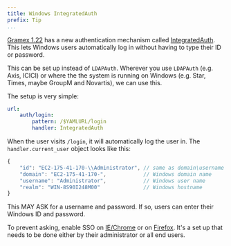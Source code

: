 ```yaml
---
title: Windows IntegratedAuth
prefix: Tip
...
```


[Gramex 1.22](../release/old/) has a new authentication mechanism called
[IntegratedAuth](../auth/#integrated-auth). This lets Windows users automatically
log in without having to type their ID or password.

This can be set up instead of `LDAPAuth`. Wherever you use `LDAPAuth` (e.g. Axis,
ICICI) or where the the system is running on Windows (e.g. Star, Times, maybe
GroupM and Novartis), we can use this.

The setup is very simple:

```yaml
url:
    auth/login:
        pattern: /$YAMLURL/login
        handler: IntegratedAuth
```

When the user visits `/login`, it will automatically log the user in. The `handler.current_user` object looks like this:

```js
{
    "id": "EC2-175-41-170-\\Administrator", // same as domain\username
    "domain": "EC2-175-41-170-",            // Windows domain name
    "username": "Administrator",            // Windows user name
    "realm": "WIN-8S90I248M00"              // Windows hostname
}
```

This MAY ASK for a username and password. If so, users can enter their Windows ID and password.

To prevent asking, enable SSO on
[IE/Chrome](https://docs.aws.amazon.com/directoryservice/latest/admin-guide/ie_sso.html) or on
[Firefox](https://wiki.shibboleth.net/confluence/display/SHIB2/Single+sign-on+Browser+configuration).
It's a set up that needs to be done either by their administrator or all end users.
